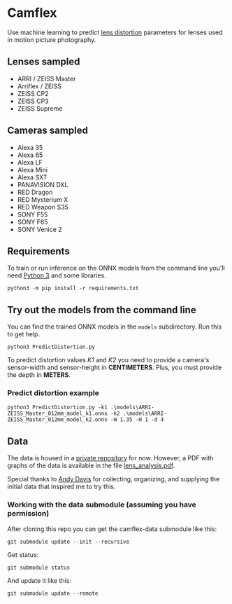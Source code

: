 # Camflex
Use machine learning to predict [lens distortion](https://en.wikipedia.org/wiki/Distortion_(optics)) parameters for lenses used in motion picture photography.

## Lenses sampled
- ARRI / ZEISS Master
- Arriflex / ZEISS
- ZEISS CP2
- ZEISS CP3
- ZEISS Supreme

## Cameras sampled
- Alexa 35
- Alexa 65
- Alexa LF
- Alexa Mini
- Alexa SXT
- PANAVISION DXL
- RED Dragon
- RED Mysterium X
- RED Weapon S35
- SONY F55
- SONY F65
- SONY Venice 2

## Requirements
To train or run inference on the ONNX models from the command line you'll need [Python 3](https://www.python.org/downloads/) and some libraries.

`python3 -m pip install -r requirements.txt`

## Try out the models from the command line
You can find the trained ONNX models in the `models` subdirectory. Run this to get help.

`python3 PredictDistortion.py`

To predict distortion values *K1* and *K2* you need to provide a camera's sensor-width and sensor-height in **CENTIMETERS**. Plus, you must provide the depth in **METERS**.

### Predict distortion example
`python3 PredictDistortion.py -k1 .\models\ARRI-ZEISS_Master_012mm_model_k1.onnx -k2 .\models\ARRI-ZEISS_Master_012mm_model_k2.onnx -W 1.35 -H 1 -d 4`

## Data
The data is housed in a [private repository](https://github.com/pinkwerks/camflex-data) for now. However, a PDF with graphs of the data is available in the file [lens_analysis.pdf](lens_analysis.pdf).

Special thanks to [Andy Davis](https://imag4media.com/) for collecting, organizing, and supplying the initial data that inspired me to try this.

### Working with the data submodule (assuming you have permission)
After cloning this repo you can get the camflex-data submodule like this:

`git submodule update --init --recursive`

Get status:

`git submodule status`

And update it like this:

`git submodule update --remote`